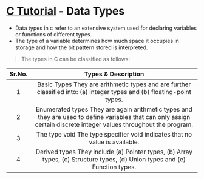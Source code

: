# [C Tutorial](https://www.tutorialspoint.com/cprogramming/c_data_types.htm) - Data Types
- Data types in c refer to an extensive system used for declaring variables or functions of different types. 
- The type of a variable determines how much space it occupies in storage and how the bit pattern stored is interpreted.
> The types in C can be classified as follows:

| Sr.No. |                                                                           Types & Description                                                                          |
|:------:|:----------------------------------------------------------------------------------------------------------------------------------------------------------------------:|
|    1   |                        Basic Types   They are arithmetic types and are further classified into: (a) integer types and (b) floating-point types.                        |
|    2   | Enumerated types   They are again arithmetic types and they are used to define variables that can only assign certain discrete integer values throughout the program.  |
|    3   |                                             The type void   The type specifier void indicates that no value is available.                                              |
|    4   |                     Derived types   They include (a) Pointer types, (b) Array types, (c) Structure types, (d) Union types and (e) Function types.                      |
